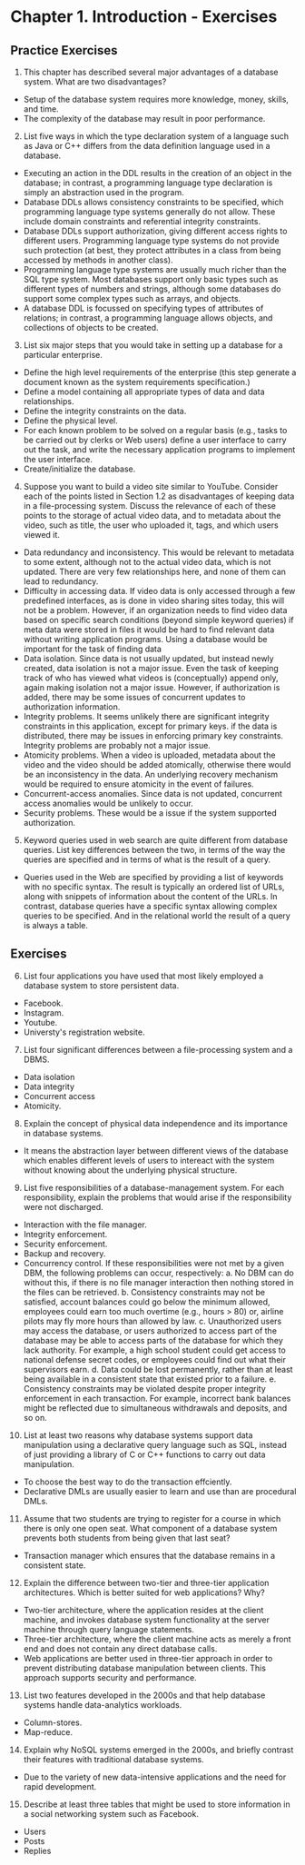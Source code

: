 
# Chapter 1. Introduction - Exercises

## Practice Exercises

 1. This chapter has described several major advantages of a database system. What are two disadvantages?
 - Setup of the database system requires more knowledge, money, skills, and time.
 - The complexity of the database may result in poor performance.
 2. List five ways in which the type declaration system of a language such as Java or C++ differs from the data definition language used in a database.
 - Executing an action in the DDL results in the creation of an object in the database; in contrast, a programming language type declaration is simply an abstraction used in the program.
 - Database DDLs allows consistency constraints to be specified, which programming language type systems generally do not allow. These include domain constraints and referential integrity constraints.
 - Database DDLs support authorization, giving different access rights to different users. Programming language type systems do not provide such protection (at best, they protect attributes in a class from being accessed by methods in another class).
 - Programming language type systems are usually much richer than the SQL type system. Most databases support only basic types such as different types of numbers and strings, although some databases do support some complex types such as arrays, and objects.
 - A database DDL is focussed on specifying types of attributes of relations; in contrast, a programming language allows objects, and collections of objects to be created.
 3. List six major steps that you would take in setting up a database for a particular enterprise.
- Define the high level requirements of the enterprise (this step generate a document known as the system requirements specification.)
- Define a model containing all appropriate types of data and data relationships.
- Define the integrity constraints on the data.
- Define the physical level.
- For each known problem to be solved on a regular basis (e.g., tasks to be carried out by clerks or Web users) define a user interface to carry out the task, and write the necessary application programs to implement the user interface.
- Create/initialize the database.
 4. Suppose you want to build a video site similar to YouTube. Consider each of the points listed in Section 1.2 as disadvantages of keeping data in a file-processing system. Discuss the relevance of each of these points to the storage of actual video data, and to metadata about the video, such as title, the user who uploaded it, tags, and which users viewed it.
 - Data redundancy and inconsistency. This would be relevant to metadata to some extent, although not to the actual video data, which is not updated. There are very few relationships here, and none of them can lead to redundancy.
 - Difficulty in accessing data. If video data is only accessed through a few predefined interfaces, as is done in video sharing sites today, this will not be a problem. However, if an organization needs to find video data based on specific search conditions (beyond simple keyword queries) if meta data were stored in files it would be hard to find relevant data without writing application programs. Using a database would be important for the task of finding data
 - Data isolation. Since data is not usually updated, but instead newly created, data isolation is not a major issue. Even the task of keeping track of who has viewed what videos is (conceptually) append only, again making isolation not a major issue. However, if authorization is added, there may be some issues of concurrent updates to authorization information.
 - Integrity problems. It seems unlikely there are significant integrity constraints in this application, except for primary keys. if the data is distributed, there may be issues in enforcing primary key constraints. Integrity problems are probably not a major issue.
 - Atomicity problems. When a video is uploaded, metadata about the video and the video should be added atomically, otherwise there would be an inconsistency in the data. An underlying recovery mechanism would be required to ensure atomicity in the event of failures.
 - Concurrent-access anomalies. Since data is not updated, concurrent access anomalies would be unlikely to occur.
 - Security problems. These would be a issue if the system supported authorization.
 5. Keyword queries used in web search are quite different from database queries. List key differences between the two, in terms of the way the queries are specified and in terms of what is the result of a query.
- Queries used in the Web are specified by providing a list of keywords with no specific syntax. The result is typically an ordered list of URLs, along with snippets of information about the content of the URLs. In contrast, database queries have a specific syntax allowing complex queries to be specified. And in the relational world the result of a query is always a table.

## Exercises
6. List four applications you have used that most likely employed a database system to store persistent data.
- Facebook.
- Instagram.
- Youtube.
- Universty's registration website.
7. List four significant differences between a file-processing system and a DBMS.
- Data isolation
- Data integrity
- Concurrent access
- Atomicity.
8. Explain the concept of physical data independence and its importance in database systems.
- It means the abstraction layer between different views of the database which enables different levels of users to intereact with the system without knowing about the underlying physical structure.
9. List five responsibilities of a database-management system. For each responsibility, explain the problems that would arise if the responsibility were not discharged.
- Interaction with the file manager.
- Integrity enforcement.
- Security enforcement.
- Backup and recovery.
- Concurrency control.
If these responsibilities were not met by a given DBM, the following problems can occur, respectively:
a. No DBM can do without this, if there is no file manager interaction then nothing stored in the files can be retrieved.
b. Consistency constraints may not be satisfied, account balances could go below the minimum  allowed, employees could earn too much overtime (e.g., hours > 80) or, airline pilots may fly more hours than allowed by law.
c. Unauthorized users may access the database, or users authorized to access part of the database may be able to access parts of the database for which they lack authority. For example, a high school student could get access to national defense secret codes, or employees could find out what their supervisors earn.
d. Data could be lost permanently, rather than at least being available in a consistent state that existed prior to a failure.
e. Consistency constraints may be violated despite proper integrity enforcement in each transaction. For example, incorrect bank balances might be reflected due to simultaneous withdrawals and deposits, and so on. 
10. List at least two reasons why database systems support data manipulation using a declarative query language such as SQL, instead of just providing a library of C or C++ functions to carry out data manipulation.
- To choose the best way to do the transaction effciently.
- Declarative DMLs are usually easier to learn and use than are procedural DMLs.
11. Assume that two students are trying to register for a course in which there is only one open seat. What component of a database system prevents both students from being given that last seat?
- Transaction manager which ensures that the database remains in a consistent state.
12. Explain the difference between two-tier and three-tier application architectures. Which is better suited for web applications? Why?
- Two-tier architecture, where the application resides at the client machine, and invokes database system functionality at the server machine through query language statements.
- Three-tier architecture, where the client machine acts as merely a front end and does not contain any direct database calls.
- Web applications are better used in three-tier approach in order to prevent distributing database manipulation between clients. This approach supports security and performance. 

13. List two features developed in the 2000s and that help database systems handle data-analytics workloads.
- Column-stores.
- Map-reduce.
14. Explain why NoSQL systems emerged in the 2000s, and briefly contrast their features with traditional database systems.
- Due to the variety of new data-intensive applications and the need for rapid development.
15. Describe at least three tables that might be used to store information in a social networking system such as Facebook.
- Users
- Posts
- Replies
